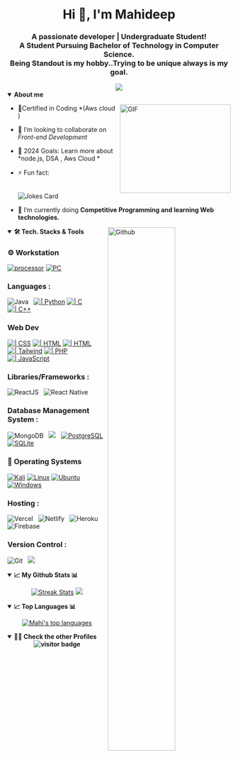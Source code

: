 <!-- <img src="assets/profile-pic.png" alt="Vishnu Sivan" width=100 />
<img src="animated/light_1.gif" height="20px" />-->
<h1 align="center">Hi 👋, I'm Mahideep </h1>
<h3 align="center">A passionate developer | Undergraduate Student!<br>
A Student Pursuing Bachelor of Technology in Computer Science.<br>
Being Standout is my hobby..Trying to be unique always is my goal.
</h3>

<div align="Center">
<img src="https://user-images.githubusercontent.com/61102759/209456873-39b37c53-034e-44b1-b990-c55e3d894864.gif">
</div>
<Details open="">
<img align="right" alt="GIF" src="https://camo.githubusercontent.com/2309797487e5e969659a3b545c96151807b04120a9cc2985f632ec94ba00c9f3/68747470733a2f2f6d656469612e67697068792e636f6d2f6d656469612f53576f536b4e36447854737a71494b4571762f67697068792e676966" width="250" height="200" />

<Summary><b>About me</b></Summary>

- 📃Certified in Coding *(Aws cloud )

- 👯 I’m looking to collaborate on *Front-end Development*

- 🥅 2024 Goals: Learn more about *node.js, DSA , Aws Cloud *

- ⚡ Fun fact: 
    ##
    ![Jokes Card](https://readme-jokes.vercel.app/api)

- 🌱 I’m currently doing **Competitive Programming and learning Web technologies.**

</Details>
<img width="55%" align="right" alt="Github" src="https://camo.githubusercontent.com/86a3b6db470f1a0429f7355c08d1edabf3d2c804/68747470733a2f2f6d69726f2e6d656469756d2e636f6d2f6d61782f313336302f312a495247486d69477361313673746564517649615a66772e676966" />
<Details open="">
<Summary><b>🛠 Tech. Stacks & Tools</b></Summary>

### ⚙️ Workstation
<p>
   <a href="#"><img alt="processor" src ="https://img.shields.io/badge/AMD_R7_12th-0071C5?style=for-the-badge&logo=AMD&logoColor=white"></a>
   <a href="#"><img alt="PC" src="https://img.shields.io/badge/Windows-ASUS ROG G15 -0078D6?style=for-the-badge&logo=windows&logoColor=white"></a>
</p>

### Languages :
<img alt="Java" src="https://img.shields.io/badge/java-%2300C7B7.svg?&style=for-the-badge&logo=java&logoColor=white"/>&nbsp;&nbsp;
<a href="https://github.com/search?q=user%3APixelPilot-dot+is%3Arepo+language%3Apython"><img alt="| Python" src="https://img.shields.io/badge/python-3670A0?style=for-the-badge&logo=python&logoColor=ffdd54"></a>
<a href="https://github.com/search?q=user%3APixelPilot-dot+is%3Arepo+language%3AC"><img alt=" | C" src="https://img.shields.io/badge/c-%2300599C.svg?style=for-the-badge&logo=c&logoColor=white"></a>
<a href="https://github.com/search?q=user%3APixelPilot-dot+is%3Arepo+language%3Ac%2B%2B"><img alt="| C++" src="https://img.shields.io/badge/c++-%2300599C.svg?style=for-the-badge&logo=c%2B%2B&logoColor=white"></a>


### Web Dev
<a href="https://github.com/search?q=user%3APixelPilot-dot+is%3Arepo+language%3Acss"><img alt="| CSS" src="https://img.shields.io/badge/css3-%231572B6.svg?style=for-the-badge&logo=css3&logoColor=white"></a>
<a href="https://github.com/search?q=user%3APixelPilot-dot+is%3Arepo+language%3Ahtml"><img alt="| HTML" src="https://img.shields.io/badge/html5-%23E34F26.svg?style=for-the-badge&logo=html5&logoColor=white"></a>
<a href="https://github.com/search?q=user%3APixelPilot-dot+is%3Arepo+language%3ASCSS"><img alt="| HTML" src="https://img.shields.io/badge/SCSS-%23E34F26.svg?style=for-the-badge&logo=CSS3&logoColor=white"></a>
<a href="https://github.com/search?q=user%3APadalaMahideep+is%3Arepo+language%3Aphp"><img alt="| Tailwind" src="https://img.shields.io/badge/tailwind-%23777BB2.svg?style=for-the-badge&logo=php&logoColor=white"></a>
<a href="https://github.com/search?q=user%3APixelPilot-dot+is%3Arepo+language%3Aphp"><img alt="| PHP" src="https://img.shields.io/badge/php-%23777BB4.svg?style=for-the-badge&logo=php&logoColor=white"></a>
<a href="https://github.com/search?q=user%3APixelPilot-dot+is%3Arepo+language%3Ajavascript"><img alt="| JavaScript" src="https://img.shields.io/badge/javascript-%23323330.svg?style=for-the-badge&logo=javascript&logoColor=%23F7DF1E"></a>

### Libraries/Frameworks :
<img alt="ReactJS" src="https://img.shields.io/badge/react_JS%20-%2320232a.svg?&style=for-the-badge&logo=react&logoColor=%2361DAFB" />&nbsp;&nbsp;
<img alt="React Native" src="https://img.shields.io/badge/react_native%20-%2320232a.svg?&style=for-the-badge&logo=react&logoColor=%2361DAFB" />&nbsp;&nbsp;

### Database Management System :
<img alt="MongoDB" src ="https://img.shields.io/badge/MongoDB-%234ea94b.svg?&style=for-the-badge&logo=mongodb&logoColor=white" />&nbsp;&nbsp;
<img src="https://img.shields.io/badge/mysql-%234479A1.svg?&style=for-the-badge&logo=mysql&logoColor=white" />&nbsp;&nbsp;
<a href="#"><img alt="PostgreSQL" src ="https://img.shields.io/badge/postgres-%23316192.svg?style=for-the-badge&logo=postgresql&logoColor=white"></a>
<a href="#"><img alt="SQLite" src ="https://img.shields.io/badge/sqlite-%2307405e.svg?style=for-the-badge&logo=sqlite&logoColor=white"></a>



### 🤖 Operating Systems

<p>
    <a href="#"><img alt="Kali" src="https://img.shields.io/badge/Kali-268BEE?style=for-the-badge&logo=kalilinux&logoColor=white"></a>
    <a href="#"><img alt="Linux" src="https://img.shields.io/badge/Linux-FCC624?style=for-the-badge&logo=linux&logoColor=black"></a>
    <a href="#"><img alt="Ubuntu" src="https://img.shields.io/badge/Ubuntu-E95420?style=for-the-badge&logo=ubuntu&logoColor=white"></a>
    <a href="#"><img alt="Windows" src="https://img.shields.io/badge/Windows-0078D6?style=for-the-badge&logo=windows&logoColor=white"></a>
</p>

 ### Hosting : 
<img alt="Vercel" src="https://img.shields.io/badge/vercel-%23000000.svg?&style=for-the-badge&logo=vercel&logoColor=white"/>&nbsp;&nbsp;
<img alt="Netlify" src="https://img.shields.io/badge/netlify-%2300C7B7.svg?&style=for-the-badge&logo=netlify&logoColor=white"/>&nbsp;&nbsp;
<img alt="Heroku" src="https://img.shields.io/badge/heroku-%2300C7B7.svg?&style=for-the-badge&logo=heroku&logoColor=white"/>&nbsp;&nbsp;
<img alt="Firebase" src="https://img.shields.io/badge/firebase-%2300C7B7.svg?&style=for-the-badge&logo=firebase&logoColor=white"/>&nbsp;&nbsp;

### Version Control :

<img alt="Git" src="https://img.shields.io/badge/git%20-%23F05033.svg?&style=for-the-badge&logo=git&logoColor=white" />&nbsp;&nbsp;
<img src="https://img.shields.io/badge/github%20-%23121011.svg?&style=for-the-badge&logo=github&logoColor=white" />&nbsp;&nbsp;


</Details>
<details open="">
  <summary><b>📈 My Github Stats 📊</b></summary>
  <p align="center">
    <a href="https://github.com/PadalaMahideep"><img alt="Streak Stats" src="https://github-readme-streak-stats.herokuapp.com/?user=PadalaMahideep&theme=highcontrast"/></a>
<img src="https://github-readme-stats.vercel.app/api?username=PadalaMahideep&theme=radical"></a>
  

</details>
<details open="">
<summary><b>📈 Top Languages 📊</b></summary>
<p align="center">
 <a href="https://github.com/PadalaMahideep">
  <img title="🔥" alt="Mahi's top languages" src="https://github-readme-stats.vercel.app/api/top-langs/?username=PadalaMahideep&langs_count=10&hide=html,Jupyter%20Notebook,css&layout=compact&count_private=true&hide_border=true&bg_color=282a36&text_color=f7f7f1&title_color=7957d4">
 </a>
</p>
</details>
<details open="">
<Summary><b>👨‍💻 Check the other Profiles</Summary>
<center>
<img src="https://visitor-badge.laobi.icu/badge?page_id=PadalaMahideep" alt="visitor badge"/> 
</center>

</details>
